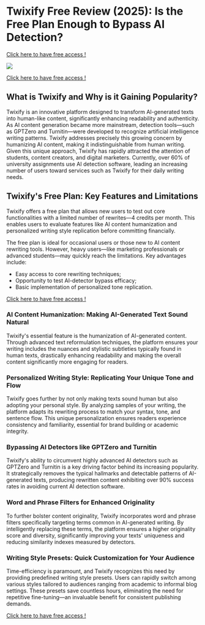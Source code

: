 <h1>Twixify Free Review (2025): Is the Free Plan Enough to Bypass AI Detection?</h1>

<a target="_blank" href="https://main.twixify.com/register?via=new">Click here to have free access !</a>

<img src="https://i.ytimg.com/vi/PcdEjpW5qig/maxresdefault.jpg" />

<a target="_blank" href="https://main.twixify.com/register?via=new">Click here to have free access !</a>



<h2>What is Twixify and Why is it Gaining Popularity?</h2>
<p>Twixify is an innovative platform designed to transform AI-generated texts into human-like content, significantly enhancing readability and authenticity. As AI content generation became more mainstream, detection tools—such as GPTZero and Turnitin—were developed to recognize artificial intelligence writing patterns. Twixify addresses precisely this growing concern by humanizing AI content, making it indistinguishable from human writing. Given this unique approach, Twixify has rapidly attracted the attention of students, content creators, and digital marketers. Currently, over 60% of university assignments use AI detection software, leading an increasing number of users toward services such as Twixify for their daily writing needs.</p>

<h2>Twixify's Free Plan: Key Features and Limitations</h2>
<p>Twixify offers a free plan that allows new users to test out core functionalities with a limited number of rewrites—4 credits per month. This enables users to evaluate features like AI content humanization and personalized writing style replication before committing financially.</p>
<p>The free plan is ideal for occasional users or those new to AI content rewriting tools. However, heavy users—like marketing professionals or advanced students—may quickly reach the limitations. Key advantages include:</p>
<ul>
  <li>Easy access to core rewriting techniques;</li>
  <li>Opportunity to test AI-detector bypass efficacy;</li>
  <li>Basic implementation of personalized tone replication.</li>
</ul>

<a target="_blank" href="https://main.twixify.com/register?via=new">Click here to have free access !</a>

<h3>AI Content Humanization: Making AI-Generated Text Sound Natural</h3>
<p>Twixify's essential feature is the humanization of AI-generated content. Through advanced text reformulation techniques, the platform ensures your writing includes the nuances and stylistic subtleties typically found in human texts, drastically enhancing readability and making the overall content significantly more engaging for readers.</p>

<h3>Personalized Writing Style: Replicating Your Unique Tone and Flow</h3>
<p>Twixify goes further by not only making texts sound human but also adopting your personal style. By analyzing samples of your writing, the platform adapts its rewriting process to match your syntax, tone, and sentence flow. This unique personalization ensures readers experience consistency and familiarity, essential for brand building or academic integrity.</p>

<h3>Bypassing AI Detectors like GPTZero and Turnitin</h3>
<p>Twixify's ability to circumvent highly advanced AI detectors such as GPTZero and Turnitin is a key driving factor behind its increasing popularity. It strategically removes the typical hallmarks and detectable patterns of AI-generated texts, producing rewritten content exhibiting over 90% success rates in avoiding current AI detection software.</p>

<h3>Word and Phrase Filters for Enhanced Originality</h3>
<p>To further bolster content originality, Twixify incorporates word and phrase filters specifically targeting terms common in AI-generated writing. By intelligently replacing these terms, the platform ensures a higher originality score and diversity, significantly improving your texts' uniqueness and reducing similarity indexes measured by detectors.</p>

<h3>Writing Style Presets: Quick Customization for Your Audience</h3>
<p>Time-efficiency is paramount, and Twixify recognizes this need by providing predefined writing style presets. Users can rapidly switch among various styles tailored to audiences ranging from academic to informal blog settings. These presets save countless hours, eliminating the need for repetitive fine-tuning—an invaluable benefit for consistent publishing demands.</p>


<a target="_blank" href="https://main.twixify.com/register?via=new">Click here to have free access !</a>
